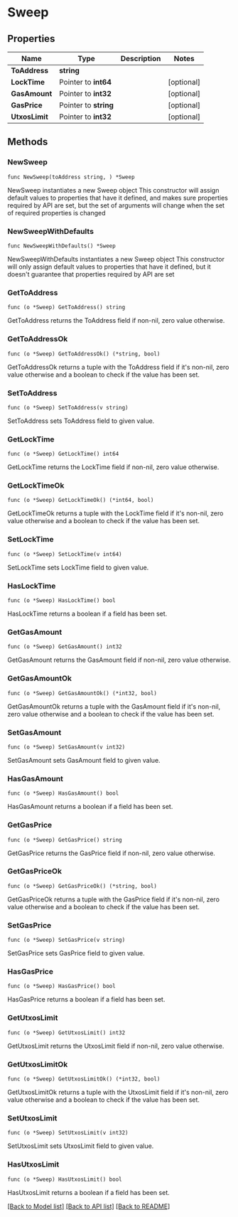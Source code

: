# Sweep

## Properties

Name | Type | Description | Notes
------------ | ------------- | ------------- | -------------
**ToAddress** | **string** |  | 
**LockTime** | Pointer to **int64** |  | [optional] 
**GasAmount** | Pointer to **int32** |  | [optional] 
**GasPrice** | Pointer to **string** |  | [optional] 
**UtxosLimit** | Pointer to **int32** |  | [optional] 

## Methods

### NewSweep

`func NewSweep(toAddress string, ) *Sweep`

NewSweep instantiates a new Sweep object
This constructor will assign default values to properties that have it defined,
and makes sure properties required by API are set, but the set of arguments
will change when the set of required properties is changed

### NewSweepWithDefaults

`func NewSweepWithDefaults() *Sweep`

NewSweepWithDefaults instantiates a new Sweep object
This constructor will only assign default values to properties that have it defined,
but it doesn't guarantee that properties required by API are set

### GetToAddress

`func (o *Sweep) GetToAddress() string`

GetToAddress returns the ToAddress field if non-nil, zero value otherwise.

### GetToAddressOk

`func (o *Sweep) GetToAddressOk() (*string, bool)`

GetToAddressOk returns a tuple with the ToAddress field if it's non-nil, zero value otherwise
and a boolean to check if the value has been set.

### SetToAddress

`func (o *Sweep) SetToAddress(v string)`

SetToAddress sets ToAddress field to given value.


### GetLockTime

`func (o *Sweep) GetLockTime() int64`

GetLockTime returns the LockTime field if non-nil, zero value otherwise.

### GetLockTimeOk

`func (o *Sweep) GetLockTimeOk() (*int64, bool)`

GetLockTimeOk returns a tuple with the LockTime field if it's non-nil, zero value otherwise
and a boolean to check if the value has been set.

### SetLockTime

`func (o *Sweep) SetLockTime(v int64)`

SetLockTime sets LockTime field to given value.

### HasLockTime

`func (o *Sweep) HasLockTime() bool`

HasLockTime returns a boolean if a field has been set.

### GetGasAmount

`func (o *Sweep) GetGasAmount() int32`

GetGasAmount returns the GasAmount field if non-nil, zero value otherwise.

### GetGasAmountOk

`func (o *Sweep) GetGasAmountOk() (*int32, bool)`

GetGasAmountOk returns a tuple with the GasAmount field if it's non-nil, zero value otherwise
and a boolean to check if the value has been set.

### SetGasAmount

`func (o *Sweep) SetGasAmount(v int32)`

SetGasAmount sets GasAmount field to given value.

### HasGasAmount

`func (o *Sweep) HasGasAmount() bool`

HasGasAmount returns a boolean if a field has been set.

### GetGasPrice

`func (o *Sweep) GetGasPrice() string`

GetGasPrice returns the GasPrice field if non-nil, zero value otherwise.

### GetGasPriceOk

`func (o *Sweep) GetGasPriceOk() (*string, bool)`

GetGasPriceOk returns a tuple with the GasPrice field if it's non-nil, zero value otherwise
and a boolean to check if the value has been set.

### SetGasPrice

`func (o *Sweep) SetGasPrice(v string)`

SetGasPrice sets GasPrice field to given value.

### HasGasPrice

`func (o *Sweep) HasGasPrice() bool`

HasGasPrice returns a boolean if a field has been set.

### GetUtxosLimit

`func (o *Sweep) GetUtxosLimit() int32`

GetUtxosLimit returns the UtxosLimit field if non-nil, zero value otherwise.

### GetUtxosLimitOk

`func (o *Sweep) GetUtxosLimitOk() (*int32, bool)`

GetUtxosLimitOk returns a tuple with the UtxosLimit field if it's non-nil, zero value otherwise
and a boolean to check if the value has been set.

### SetUtxosLimit

`func (o *Sweep) SetUtxosLimit(v int32)`

SetUtxosLimit sets UtxosLimit field to given value.

### HasUtxosLimit

`func (o *Sweep) HasUtxosLimit() bool`

HasUtxosLimit returns a boolean if a field has been set.


[[Back to Model list]](../README.md#documentation-for-models) [[Back to API list]](../README.md#documentation-for-api-endpoints) [[Back to README]](../README.md)


